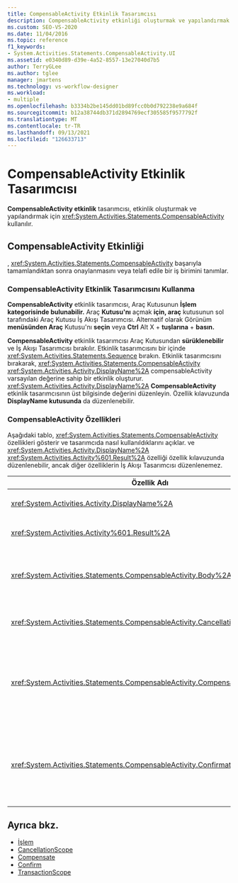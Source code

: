 ```yaml
---
title: CompensableActivity Etkinlik Tasarımcısı
description: CompensableActivity etkinliği oluşturmak ve yapılandırmak için İş Akışı Tasarımcısı'da CompensableActivity etkinlik tasarımcısını kullanmayı öğrenin.
ms.custom: SEO-VS-2020
ms.date: 11/04/2016
ms.topic: reference
f1_keywords:
- System.Activities.Statements.CompensableActivity.UI
ms.assetid: e0340d89-d39e-4a52-8557-13e27040d7b5
author: TerryGLee
ms.author: tglee
manager: jmartens
ms.technology: vs-workflow-designer
ms.workload:
- multiple
ms.openlocfilehash: b3334b2be145dd01bd89fcc0b0d792238e9a684f
ms.sourcegitcommit: b12a38744db371d2894769ecf305585f9577792f
ms.translationtype: MT
ms.contentlocale: tr-TR
ms.lasthandoff: 09/13/2021
ms.locfileid: "126633713"
---
```

# <a name="compensableactivity-activity-designer"></a>CompensableActivity Etkinlik Tasarımcısı

**CompensableActivity etkinlik** tasarımcısı, etkinlik oluşturmak ve yapılandırmak için <xref:System.Activities.Statements.CompensableActivity> kullanılır.

## <a name="the-compensableactivity-activity"></a>CompensableActivity Etkinliği
 , <xref:System.Activities.Statements.CompensableActivity> başarıyla tamamlandıktan sonra onaylanmasını veya telafi edile bir iş birimini tanımlar.

### <a name="using-the-compensableactivity-activity-designer"></a>CompensableActivity Etkinlik Tasarımcısını Kullanma
 **CompensableActivity** etkinlik tasarımcısı, Araç Kutusunun **İşlem** **kategorisinde bulunabilir.** Araç **Kutusu'nı** açmak **için, araç** kutusunun sol tarafındaki Araç Kutusu İş Akışı Tasarımcısı. Alternatif olarak Görünüm **menüsünden Araç** Kutusu'nı **seçin** veya **Ctrl** Alt X + **tuşlarına** + **basın.**

 **CompensableActivity** etkinlik tasarımcısı Araç Kutusundan **sürüklenebilir** ve İş Akışı Tasarımcısı bırakılır. Etkinlik tasarımcısını bir içinde <xref:System.Activities.Statements.Sequence> bırakın. Etkinlik tasarımcısını bırakarak, <xref:System.Activities.Statements.CompensableActivity> <xref:System.Activities.Activity.DisplayName%2A> compensableActivity varsayılan değerine sahip bir etkinlik oluşturur. <xref:System.Activities.Activity.DisplayName%2A> **CompensableActivity** etkinlik tasarımcısının üst bilgisinde değerini düzenleyin. Özellik kılavuzunda **DisplayName kutusunda** da düzenlenebilir.

### <a name="the-compensableactivity-properties"></a>CompensableActivity Özellikleri
 Aşağıdaki tablo, <xref:System.Activities.Statements.CompensableActivity> özellikleri gösterir ve tasarımcıda nasıl kullanıldıklarını açıklar. ve <xref:System.Activities.Activity.DisplayName%2A> <xref:System.Activities.Activity%601.Result%2A> özelliği özellik kılavuzunda düzenlenebilir, ancak diğer özelliklerin İş Akışı Tasarımcısı düzenlenemez.

|Özellik Adı|Gerekli|Kullanım|
|-|--------------|-|
|<xref:System.Activities.Activity.DisplayName%2A>|Yanlış|Etkinliğin isteğe bağlı kolay <xref:System.Activities.Statements.CompensableActivity> adı. CompensableActivity varsayılandır.|
|<xref:System.Activities.Activity%601.Result%2A>|Yanlış|değerinin dönüş değerini <xref:System.Activities.Statements.CompensableActivity> belirtir. Bu özellik, özellik kılavuzunda düzenlenemez.|
|<xref:System.Activities.Statements.CompensableActivity.Body%2A>|Doğru|Telafi, iptal ve onay mantığının sağlandı olduğu etkinliği belirtir. Etkinliği eklemek <xref:System.Activities.Statements.CompensableActivity.Body%2A> için Araç Kutusundan  **CompensableActivity** etkinlik tasarımcısının Gövde kutusuna bir etkinlik bırakın.  "Etkinliği buraya bırakın" ipucu metnini ekleyin.|
|<xref:System.Activities.Statements.CompensableActivity.CancellationHandler%2A>|Yanlış|İptal olduğunda yürütülen etkinliği belirtir. Etkinliği eklemek için Araç Kutusundan **CompensableActivity** etkinlik tasarımcısının **CancellationHandler** kutusuna tasarımcısını bırakın.  "Etkinliği Buraya Bırak" ipucu metni ekleyin.|
|<xref:System.Activities.Statements.CompensableActivity.CompensationHandler%2A>|Yanlış|Etkinlik için telafi yapmak için yürütülecek etkinliği <xref:System.Activities.Statements.CompensableActivity.Body%2A> belirtir. Bu işleyici etkinlik kullanılarak açıkça <xref:System.Activities.Statements.Compensate> çağrılabilir.<br /><br /> Etkinliği eklemek için Araç Kutusu'nda etkinlik **tasarımcısını** **CompensableActivity** etkinlik tasarımcısının **CompensationHandler** kutusuna bırakın. "Etkinliği Buraya Bırak" ipucu metni ekleyin.|
|<xref:System.Activities.Statements.CompensableActivity.ConfirmationHandler%2A>|Yanlış|Etkinliği onaylarken yürütülecek etkinliği <xref:System.Activities.Statements.CompensableActivity.Body%2A> belirtir. Bu işleyici etkinlik kullanılarak açıkça <xref:System.Activities.Statements.Confirm> çağrılabilir.<br /><br /> Etkinliği eklemek için Araç Kutusu'nda etkinlik **tasarımcısını** **CompensableActivity** etkinlik tasarımcısının **ConfirmationHandler** kutusuna bırakın. "Etkinliği Buraya Bırak" ipucu metni ekleyin.|

## <a name="see-also"></a>Ayrıca bkz.

- [İşlem](../workflow-designer/transaction-activity-designers.md)
- [CancellationScope](../workflow-designer/cancellationscope-activity-designer.md)
- [Compensate](../workflow-designer/compensate-activity-designer.md)
- [Confirm](../workflow-designer/confirm-activity-designer.md)
- [TransactionScope](../workflow-designer/transactionscope-activity-designer.md)
